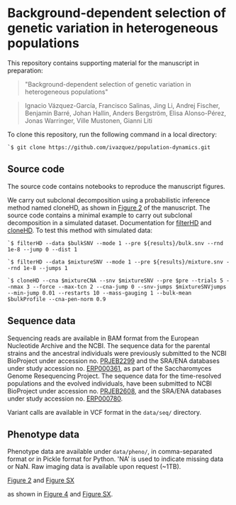 # Background-dependent selection of genetic variation in heterogeneous populations

This repository contains supporting material for the manuscript in preparation:

> "Background-dependent selection of genetic variation in heterogeneous populations"

> Ignacio Vázquez-García, Francisco Salinas, Jing Li, Andrej Fischer, Benjamin Barré, Johan Hallin, Anders Bergström, Elisa Alonso-Pérez, Jonas Warringer, Ville Mustonen, Gianni Liti

To clone this repository, run the following command in a local directory:

    `$ git clone https://github.com/ivazquez/population-dynamics.git

## Source code

The source code contains notebooks to reproduce the manuscript figures.

We carry out subclonal decomposition using a probabilistic inference method named cloneHD, as shown in [Figure 2](https://github.com/ivazquez/population-dynamics/blob/master/src/figure2.ipynb) of the manuscript. The source code contains a minimal example to carry out subclonal decomposition in a simulated dataset. Documentation for [filterHD](https://github.com/andrej-fischer/cloneHD/blob/master/docs/README-filterHD.md) and [cloneHD](https://github.com/andrej-fischer/cloneHD/blob/master/docs/README-cloneHD.md). To test this method with simulated data:

    `$ filterHD --data $bulkSNV --mode 1 --pre ${results}/bulk.snv --rnd 1e-8 --jump 0 --dist 1

    `$ filterHD --data $mixtureSNV --mode 1 --pre ${results}/mixture.snv --rnd 1e-8 --jumps 1

    `$ cloneHD --cna $mixtureCNA --snv $mixtureSNV --pre $pre --trials 5 --nmax 3 --force --max-tcn 2 --cna-jump 0 --snv-jumps $mixtureSNVjumps --min-jump 0.01 --restarts 10 --mass-gauging 1 --bulk-mean $bulkProfile --cna-pen-norm 0.9

## Sequence data
Sequencing reads are available in BAM format from the European Nucleotide Archive and the NCBI. The sequence data for the parental strains and the ancestral individuals were previously submitted to the NCBI BioProject under accession no. [PRJEB2299](http://www.ncbi.nlm.nih.gov/bioproject/?term=PRJEB2299) and the SRA/ENA databases under study accession no. [ERP000361](http://www.ebi.ac.uk/ena/data/view/ERP000361), as part of the Saccharomyces Genome Resequencing Project. The sequence data for the time-resolved populations and the evolved individuals, have been submitted to NCBI BioProject under accession no. [PRJEB2608](http://www.ncbi.nlm.nih.gov/bioproject/?term=PRJEB2608), and the SRA/ENA databases under study accession no. [ERP000780](http://www.ebi.ac.uk/ena/data/view/ERP000780).

Variant calls are available in VCF format in the `data/seq/` directory.

## Phenotype data
Phenotype data are available under `data/pheno/`, in comma-separated format or in Pickle format for Python. 'NA' is used to indicate missing data or NaN. Raw imaging data is available upon request (~1TB).

[Figure 2](https://github.com/ivazquez/population-dynamics/blob/master/src/figure2.ipynb) and [Figure SX](https://github.com/ivazquez/population-dynamics/blob/master/src/figure2.ipynb)

as shown in [Figure 4](https://github.com/ivazquez/population-dynamics/blob/master/src/figure4.ipynb) and [Figure SX](https://github.com/ivazquez/population-dynamics/blob/master/src/figure4.ipynb).
